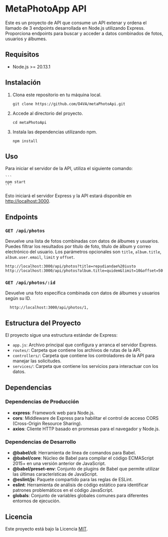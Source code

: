 # MetaPhotoApp API

Este es un proyecto de API que consume un API extenar y ordena el llamado de 3 endpoints desarrollada en Node.js utilizando Express. Proporciona endpoints para buscar y acceder a datos combinados de fotos, usuarios y álbumes.

## Requisitos

- Node.js >= 20.13.1
  
## Instalación

1. Clona este repositorio en tu máquina local.

    ```
    git clone https://github.com/D4VA/metaPhotoApi.git
    ```

2. Accede al directorio del proyecto.

    ```
    cd metaPhotoApi
    ```

3. Instala las dependencias utilizando npm.

    ```
    npm install
    ```

## Uso

Para iniciar el servidor de la API, utiliza el siguiente comando:

    ```
    npm start
    ```

Esto iniciará el servidor Express y la API estará disponible en [http://localhost:3000](http://localhost:3000).

## Endpoints

### `GET /api/photos`

Devuelve una lista de fotos combinadas con datos de álbumes y usuarios. Puedes filtrar los resultados por título de foto, título de álbum y correo electrónico del usuario. Los parámetros opcionales son `title`, `album.title`, `album.user.email`, `limit` y `offset`.

```
http://localhost:3000/api/photos?title=repudiandae%20iusto
http://localhost:3000/api/photos?album.title=quidem&limit=10&offset=50
```

### `GET /api/photos/:id`

Devuelve una foto específica combinada con datos de álbumes y usuarios según su ID.
```
  http://localhost:3000/api/photos/1,
```

## Estructura del Proyecto

El proyecto sigue una estructura estándar de Express:

- `app.js`: Archivo principal que configura y arranca el servidor Express.
- `routes/`: Carpeta que contiene los archivos de rutas de la API.
- `controllers/`: Carpeta que contiene los controladores de la API para manejar las solicitudes.
- `services/`: Carpeta que contiene los servicios para interactuar con los datos.

## Dependencias

### Dependencias de Producción

- **express**: Framework web para Node.js.
- **cors**: Middleware de Express para habilitar el control de acceso CORS (Cross-Origin Resource Sharing).
- **axios**: Cliente HTTP basado en promesas para el navegador y Node.js.

### Dependencias de Desarrollo

- **@babel/cli**: Herramienta de línea de comandos para Babel.
- **@babel/core**: Núcleo de Babel para compilar el código ECMAScript 2015+ en una versión anterior de JavaScript.
- **@babel/preset-env**: Conjunto de plugins de Babel que permite utilizar las últimas características de JavaScript.
- **@eslint/js**: Paquete compartido para las reglas de ESLint.
- **eslint**: Herramienta de análisis de código estático para identificar patrones problemáticos en el código JavaScript.
- **globals**: Conjunto de variables globales comunes para diferentes entornos de ejecución.

## Licencia

Este proyecto está bajo la Licencia [MIT](LICENSE).

